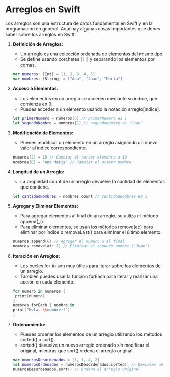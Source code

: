 # Arreglos en Swift

Los arreglos son una estructura de datos fundamental en Swift y en la programación en general. Aquí hay algunas cosas importantes que debes saber sobre los arreglos en Swift:

1. **Definición de Arreglos:**
   - Un arreglo es una colección ordenada de elementos del mismo tipo.
   - Se define usando corchetes (`[]`) y separando los elementos por comas.
   
   ```swift
   var numeros: [Int] = [1, 2, 3, 4, 5]
   var nombres: [String] = ["Ana", "Juan", "María"]
   ```
2. **Acceso a Elementos:**
   
   - Los elementos en un arreglo se acceden mediante su índice, que comienza en 0.
   - Puedes acceder a un elemento usando la notación arreglo\[indice].

   ```swift
   let primerNumero = numeros[0] // primerNumero es 1
   let segundoNombre = nombres[1] // segundoNombre es "Juan"
   ```
4. **Modificación de Elementos:**
   - Puedes modificar un elemento en un arreglo asignando un nuevo valor al índice correspondiente.
   ```swift
   numeros[2] = 10 // Cambiar el tercer elemento a 10
   nombres[0] = "Ana María" // Cambiar el primer nombre
   ```
5. **Longitud de un Arreglo:**
   - La propiedad count de un arreglo devuelve la cantidad de elementos que contiene.
   ```swift
   let cantidadNombres = nombres.count // cantidadNombres es 3
   ```
6. **Agregar y Eliminar Elementos:**
   - Para agregar elementos al final de un arreglo, se utiliza el método append(_:).
   - Para eliminar elementos, se usan los métodos remove(at:) para eliminar por índice o removeLast() para eliminar el último elemento.
   ```swift
   numeros.append(6) // Agregar el número 6 al final
   nombres.remove(at: 1) // Eliminar el segundo nombre ("Juan")
   ```
7. **Iteración en Arreglos:**
   - Los bucles for-in son muy útiles para iterar sobre los elementos de un arreglo.
   - También puedes usar la función forEach para iterar y realizar una acción en cada elemento.
   ```swift
   for numero in numeros {
    print(numero)
   }
   nombres.forEach { nombre in
   print("Hola, \(nombre)!")
   }
   ```
8. **Ordenamiento:**
   - Puedes ordenar los elementos de un arreglo utilizando los métodos sorted() o sort().
   - sorted() devuelve un nuevo arreglo ordenado sin modificar el original, mientras que sort() ordena el arreglo original.
   ```swift
   var numerosDesordenados = [3, 1, 4, 2]
   let numerosOrdenados = numerosDesordenados.sorted() // Devuelve un nuevo arreglo ordenado
   numerosDesordenados.sort() // Ordena el arreglo original
   ```
